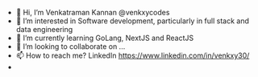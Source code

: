 - 👋 Hi, I’m Venkatraman Kannan @venkxycodes
- 👀 I’m interested in Software development, particularly in full stack and data engineering
- 🌱 I’m currently learning GoLang, NextJS and ReactJS
- 💞️ I’m looking to collaborate on ...
- 📫 How to reach me? LinkedIn https://www.linkedin.com/in/venkxy30/
- 
<!---
venkxycodes/venkxycodes is a ✨ special ✨ repository because its `README.md` (this file) appears on your GitHub profile.
You can click the Preview link to take a look at your changes.
--->
